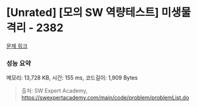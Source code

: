 # [Unrated] [모의 SW 역량테스트] 미생물 격리 - 2382 

[문제 링크](https://swexpertacademy.com/main/code/problem/problemDetail.do?contestProbId=AV597vbqAH0DFAVl) 

### 성능 요약

메모리: 13,728 KB, 시간: 155 ms, 코드길이: 1,909 Bytes



> 출처: SW Expert Academy, https://swexpertacademy.com/main/code/problem/problemList.do